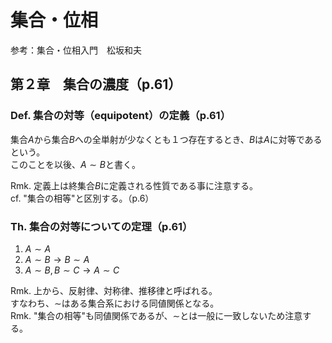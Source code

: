 # 集合・位相
参考：集合・位相入門　松坂和夫

## 第２章　集合の濃度（p.61）

### Def. 集合の対等（equipotent）の定義（p.61）
集合$A$から集合$B$への全単射が少なくとも１つ存在するとき、$B$は$A$に対等であるという。<br>
このことを以後、$A \sim B$と書く。<br>

Rmk. 定義上は終集合$B$に定義される性質である事に注意する。<br>
cf. "集合の相等"と区別する。（p.6）<br>

### Th. 集合の対等についての定理（p.61）
1. $A \sim A$
1. $A \sim B \rightarrow B \sim A$
1. $A \sim B, B \sim C \rightarrow A \sim C$

Rmk. 上から、反射律、対称律、推移律と呼ばれる。<br>
すなわち、$\sim$はある集合系における同値関係となる。<br>
Rmk. "集合の相等"も同値関係であるが、$\sim$とは一般に一致しないため注意する。<br>